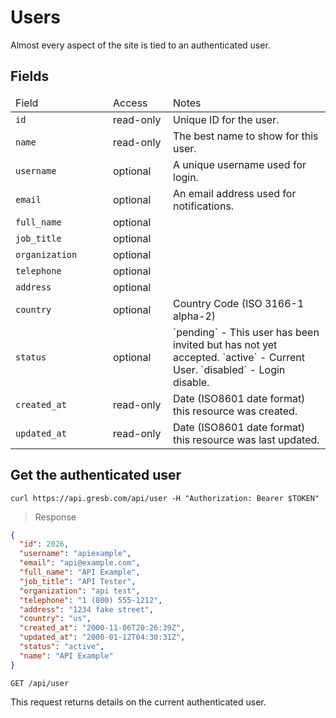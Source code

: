 # Users

Almost every aspect of the site is tied to an authenticated user.

## Fields
<table>
  <thead>
    <tr><td width='140'>Field</td><td width='80'>Access</td><td>Notes</td></tr>
  </thead>
  <tbody>
    <tr><td><code>id</code></td><td>read-only</td><td>Unique ID for the user.
    <tr><td><code>name</code></td><td>read-only</td><td>The best name to show for this user.</td></tr>
    <tr><td><code>username</code></td><td>optional</td><td>A unique username used for login.</td></tr>
    <tr><td><code>email</code></td><td>optional</td><td>An email address used for notifications.</td></tr>
    <tr><td><code>full_name</code></td><td>optional</td><td></td></tr>
    <tr><td><code>job_title</code></td><td>optional</td><td></td></tr>
    <tr><td><code>organization</code></td><td>optional</td><td></td></tr>
    <tr><td><code>telephone</code></td><td>optional</td><td></td></tr>
    <tr><td><code>address</code></td><td>optional</td><td></td></tr>
    <tr><td><code>country</code></td><td>optional</td><td>Country Code (ISO 3166-1 alpha-2)</td></tr>
    <tr><td><code>status</code></td><td>optional</td><td>`pending` - This user has been invited but has not yet accepted. `active` - Current User. `disabled` - Login disable.</td></tr>
    <tr><td><code>created_at</code></td><td>read-only</td><td>Date (ISO8601 date format) this resource was created.</td></tr>
    <tr><td><code>updated_at</code></td><td>read-only</td><td>Date (ISO8601 date format) this resource was last updated.</td></tr>
  </tbody>
</table>

## Get the authenticated user

```shell
curl https://api.gresb.com/api/user -H "Authorization: Bearer $TOKEN"
```

> Response

```json
{
  "id": 2026,
  "username": "apiexample",
  "email": "api@example.com",
  "full_name": "API Example",
  "job_title": "API Tester",
  "organization": "api test",
  "telephone": "1 (800) 555-1212",
  "address": "1234 fake street",
  "country": "us",
  "created_at": "2000-11-06T20:26:39Z",
  "updated_at": "2000-01-12T04:30:31Z",
  "status": "active",
  "name": "API Example"
}
```

`GET /api/user`

This request returns details on the current authenticated user.
